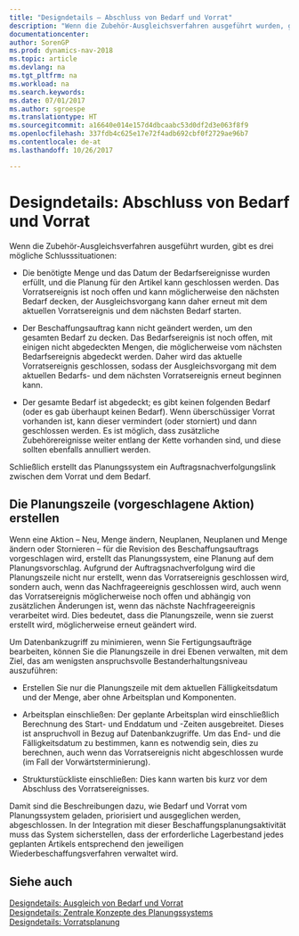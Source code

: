 ```yaml
---
title: "Designdetails – Abschluss von Bedarf und Vorrat"
description: "Wenn die Zubehör-Ausgleichsverfahren ausgeführt wurden, gibt es drei mögliche Schlusssituationen."
documentationcenter: 
author: SorenGP
ms.prod: dynamics-nav-2018
ms.topic: article
ms.devlang: na
ms.tgt_pltfrm: na
ms.workload: na
ms.search.keywords: 
ms.date: 07/01/2017
ms.author: sgroespe
ms.translationtype: HT
ms.sourcegitcommit: a16640e014e157d4dbcaabc53d0df2d3e063f8f9
ms.openlocfilehash: 337fdb4c625e17e72f4adb692cbf0f2729ae96b7
ms.contentlocale: de-at
ms.lasthandoff: 10/26/2017

---
```

# <a name="design-details-closing-demand-and-supply"></a>Designdetails: Abschluss von Bedarf und Vorrat
Wenn die Zubehör-Ausgleichsverfahren ausgeführt wurden, gibt es drei mögliche Schlusssituationen:  

-   Die benötigte Menge und das Datum der Bedarfsereignisse wurden erfüllt, und die Planung für den Artikel kann geschlossen werden. Das Vorratsereignis ist noch offen und kann möglicherweise den nächsten Bedarf decken, der Ausgleichsvorgang kann daher erneut mit dem aktuellen Vorratsereignis und dem nächsten Bedarf starten.  

-   Der Beschaffungsauftrag kann nicht geändert werden, um den gesamten Bedarf zu decken. Das Bedarfsereignis ist noch offen, mit einigen nicht abgedeckten Mengen, die möglicherweise vom nächsten Bedarfsereignis abgedeckt werden. Daher wird das aktuelle Vorratsereignis geschlossen, sodass der Ausgleichsvorgang mit dem aktuellen Bedarfs- und dem nächsten Vorratsereignis erneut beginnen kann.  

-   Der gesamte Bedarf ist abgedeckt; es gibt keinen folgenden Bedarf (oder es gab überhaupt keinen Bedarf). Wenn überschüssiger Vorrat vorhanden ist, kann dieser vermindert (oder storniert) und dann geschlossen werden. Es ist möglich, dass zusätzliche Zubehörereignisse weiter entlang der Kette vorhanden sind, und diese sollten ebenfalls annulliert werden.  

 Schließlich erstellt das Planungssystem ein Auftragsnachverfolgungslink zwischen dem Vorrat und dem Bedarf.  

## <a name="creating-the-planning-line-suggested-action"></a>Die Planungszeile (vorgeschlagene Aktion) erstellen  
 Wenn eine Aktion – Neu, Menge ändern, Neuplanen, Neuplanen und Menge ändern oder Stornieren – für die Revision des Beschaffungsauftrags vorgeschlagen wird, erstellt das Planungssystem, eine Planung auf dem Planungsvorschlag. Aufgrund der Auftragsnachverfolgung wird die Planungszeile nicht nur erstellt, wenn das Vorratsereignis geschlossen wird, sondern auch, wenn das Nachfrageereignis geschlossen wird, auch wenn das Vorratsereignis möglicherweise noch offen und abhängig von zusätzlichen Änderungen ist, wenn das nächste Nachfrageereignis verarbeitet wird. Dies bedeutet, dass die Planungszeile, wenn sie zuerst erstellt wird, möglicherweise erneut geändert wird.  

 Um Datenbankzugriff zu minimieren, wenn Sie Fertigungsaufträge bearbeiten, können Sie die Planungszeile in drei Ebenen verwalten, mit dem Ziel, das am wenigsten anspruchsvolle Bestanderhaltungsniveau auszuführen:  

-   Erstellen Sie nur die Planungszeile mit dem aktuellen Fälligkeitsdatum und der Menge, aber ohne Arbeitsplan und Komponenten.  

-   Arbeitsplan einschließen: Der geplante Arbeitsplan wird einschließlich Berechnung des Start- und Enddatum und -Zeiten ausgebreitet. Dieses ist anspruchvoll in Bezug auf Datenbankzugriffe. Um das End- und die Fälligkeitsdatum zu bestimmen, kann es notwendig sein, dies zu berechnen, auch wenn das Vorratsereignis nicht abgeschlossen wurde (im Fall der Vorwärtsterminierung).  

-   Strukturstückliste einschließen: Dies kann warten bis kurz vor dem Abschluss des Vorratsereignisses.  

 Damit sind die Beschreibungen dazu, wie Bedarf und Vorrat vom Planungssystem geladen, priorisiert und ausgeglichen werden, abgeschlossen. In der Integration mit dieser Beschaffungsplanungsaktivität muss das System sicherstellen, dass der erforderliche Lagerbestand jedes geplanten Artikels entsprechend den jeweiligen Wiederbeschaffungsverfahren verwaltet wird.  

## <a name="see-also"></a>Siehe auch  
 [Designdetails: Ausgleich von Bedarf und Vorrat](design-details-balancing-demand-and-supply.md)   
 [Designdetails: Zentrale Konzepte des Planungssystems](design-details-central-concepts-of-the-planning-system.md)   
 [Designdetails: Vorratsplanung](design-details-supply-planning.md)

